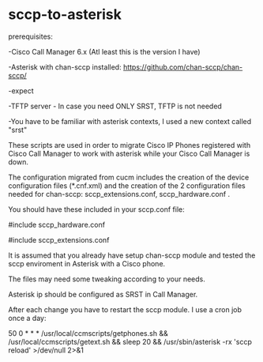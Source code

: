 # sccp-to-asterisk

prerequisites:

-Cisco Call Manager 6.x (Atl least this is the version I have)

-Asterisk with chan-sccp installed: https://github.com/chan-sccp/chan-sccp/

-expect

-TFTP server - In case you need ONLY SRST, TFTP is not needed 

-You have to be familiar with asterisk contexts, I used a new context called "srst"

These scripts are used in order to migrate Cisco IP Phones registered with Cisco Call Manager to work with asterisk while your Cisco Call Manager is down.

The configuration migrated from cucm includes the creation of the device configuration files (*.cnf.xml) and the creation of the 2 configuration files needed for chan-sccp: sccp_extensions.conf, sccp_hardware.conf .

You should have these included in your sccp.conf file:

#include sccp_hardware.conf

#include sccp_extensions.conf

It is assumed that you already have setup chan-sccp module and tested the sccp enviroment in Asterisk with a Cisco phone.

The files may need some tweaking according to your needs.

Asterisk ip should be configured as SRST in Call Manager.

After each change you have to restart the sccp module. I use a cron job once a day:

50 0 * * * /usr/local/ccmscripts/getphones.sh && /usr/local/ccmscripts/getext.sh && sleep 20 && /usr/sbin/asterisk -rx 'sccp reload' >/dev/null 2>&1
